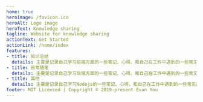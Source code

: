 ```yaml
---
home: true
heroImage: /favicon.ico
heroAlt: Logo image
heroText: Knowledge sharing
tagline: Website for knowledge sharing
actionText: Get Started
actionLink: /home/index
features:
- title: 知识总结 
  details: 主要是记录自己学习前端方面的一些笔记、心得、和自己在工作中遇到的一些常见问题
- title: 日常随笔
  details: 主要是记录自己学习后端方面的一些笔记、心得、和自己在工作中遇到的一些常见问题
- title: 其他
  details: 主要是记录自己学习Nodejs的一些笔记、心得、和自己在工作中遇到的一些常见问题
footer: MIT Licensed | Copyright © 2019-present Evan You
---
```



#
